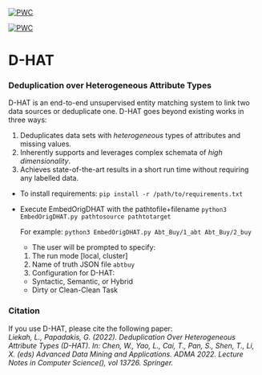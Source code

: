 [![PWC](https://img.shields.io/endpoint.svg?url=https://paperswithcode.com/badge/deduplication-over-heterogeneous-attribute/entity-resolution-on-amazon-google)](https://paperswithcode.com/sota/entity-resolution-on-amazon-google?p=deduplication-over-heterogeneous-attribute)

[![PWC](https://img.shields.io/endpoint.svg?url=https://paperswithcode.com/badge/deduplication-over-heterogeneous-attribute/entity-resolution-on-abt-buy)](https://paperswithcode.com/sota/entity-resolution-on-abt-buy?p=deduplication-over-heterogeneous-attribute)

# D-HAT
### Deduplication over Heterogeneous Attribute Types

D-HAT is an end-to-end unsupervised entity matching system to link two data sources or deduplicate one.
D-HAT goes beyond existing works in three ways:
1. Deduplicates data sets with *heterogeneous* types of attributes and missing values.
2. Inherently supports and leverages complex schemata of *high dimensionality*.
3. Achieves state-of-the-art results in a short run time without requiring any labelled data.

- To install requirements: `pip install -r /path/to/requirements.txt`

- Execute EmbedOrigDHAT with the pathtofile+filename `python3 EmbedOrigDHAT.py pathtosource pathtotarget`

   For example: `python3 EmbedOrigDHAT.py Abt_Buy/1_abt Abt_Buy/2_buy`
   * The user will be prompted to specify:
    1. The run mode [local, cluster]
    2. Name of truth JSON file `abtbuy`
    3. Configuration for D-HAT: 
    * Syntactic, Semantic, or Hybrid
    * Dirty or Clean-Clean Task

### Citation
If you use D-HAT, please cite the following paper:
<br/>
_Liekah, L., Papadakis, G. (2022). Deduplication Over Heterogeneous Attribute Types (D-HAT). In: Chen, W., Yao, L., Cai, T., Pan, S., Shen, T., Li, X. (eds) Advanced Data Mining and Applications. ADMA 2022. Lecture Notes in Computer Science(), vol 13726. Springer._
